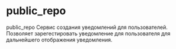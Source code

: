 # public_repo
public_repo
Сервис создания уведомлений для пользователей. Позволяет зарегестировать уведомление для пользователя для дальнейшего отображения уведомления.
